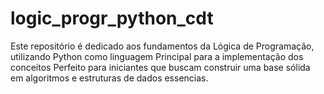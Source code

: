 # logic_progr_python_cdt
Este repositório é dedicado aos fundamentos da Lógica de Programação, utilizando Python como linguagem Principal para a implementação dos conceitos Perfeito para iniciantes que buscam construir uma base sólida em algoritmos  e estruturas de dados essencias.
